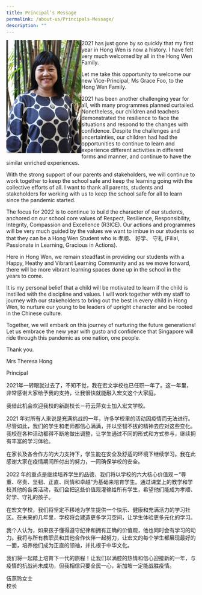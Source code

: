 ```yaml
---
title: Principal’s Message
permalink: /about-us/Principals-Message/
description: ""
---
```

<div>

<div style="float: left">

<img src="/images/About%20Us/Principal's%20Message/IMG_1945-1-200x300.jpg"/>

</div><div>
2021 has just gone by so quickly that my first year in Hong Wen is now a history. I have felt very much welcomed by all in the Hong Wen Family.

Let me take this opportunity to welcome our new Vice-Principal, Ms Grace Foo, to the Hong Wen Family.

2021 has been another challenging year for all, with many programmes planned curtailed. Nonetheless, our children and teachers demonstrated the resilience to face the situations and respond to the changes with confidence. Despite the challenges and uncertainties, our children had had the opportunities to continue to learn and experience different activities in different forms and manner, and continue to have the similar enriched experiences. 

With the strong support of our parents and stakeholders, we will continue to work together to keep the school safe and keep the learning going with the collective efforts of all. I want to thank all parents, students and stakeholders for working with us to keep the school safe for all to learn since the pandemic started.

The focus for 2022 is to continue to build the character of our students, anchored on our school core values of Respect, Resilience, Responsibility, Integrity, Compassion and Excellence (R3ICE). Our actions and programmes will be very much guided by the values we want to imbue in our students so that they can be a Hong Wen Student who is 孝顺、 好学、 守礼 (Filial, Passionate in Learning, Gracious in Actions).

Here in Hong Wen, we remain steadfast in providing our students with a Happy, Heathy and Vibrant Learning Community and as we move forward, there will be more vibrant learning spaces done up in the school in the years to come.

It is my personal belief that a child will be motivated to learn if the child is instilled with the discipline and values. I will work together with my staff to journey with our stakeholders to bring out the best in every child in Hong Wen, to nurture our young to be leaders of upright character and be rooted in the Chinese culture.

Together, we will embark on this journey of nurturing the future generations! Let us embrace the new year with gusto and confidence that Singapore will ride through this pandemic as one nation, one people.

Thank you.

Mrs Theresa Hong

Principal

2021年一转眼就过去了，不知不觉，我在宏文学校也已任职一年了。这一年里，非常感谢大家给予我的支持，让我很快就能融入宏文这个大家庭。

我借此机会欢迎我校的新副校长－苻云萍女士加入宏文学校。

2021 年对所有人来说是充满挑战的一年，许多学校里的活动因疫情而无法进行。尽管如此，我们的学生和老师都信心满满，并以坚韧不拔的精神去应对这些变化。我校在各种活动都得不断地做出调整，让学生通过不同的形式和方式参与，继续拥有丰富的学习体验。

在家长及各合作方的大力支持下，学生能在安全及舒适的环境下继续学习。我在此感谢大家在疫情期间所付出的努力，一同确保学校的安全。

2022 年的重点是继续培养学生的品德，我们将以学校的六大核心价值观－“尊重、尽责、坚韧、正直、同情和卓越”为基础来培育学生。通过课堂上的教学和学校其他的各类活动，我们会把这些价值观灌输给所有学生，希望他们能成为孝顺、好学、守礼的孩子。

在宏文学校，我们将坚定不移地为学生提供一个快乐、健康和充满活力的学习社区。在未来的几年里，学校将会建造更多学习空间，让学生体验更多元化的学习。

我个人认为，如果孩子懂得遵守纪律和拥有正确的价值观，他也同时会有学习的动力。我将与所有教职员和其他合作伙伴一起努力，让宏文的每个学生都展现最好的一面，培养他们成为正直的领袖，并扎根于中华文化。

我们将一起踏上培育下一代的旅程！让我们以满腔的热情和信心迎接新的一年，与疫情的抗战尚未成功，但我相信只要全民一心，新加坡一定能战胜疫情。

伍燕玲女士  
校长
